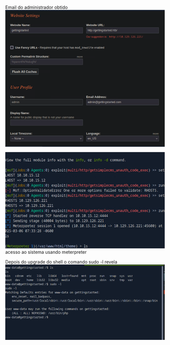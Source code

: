 Email do administrador obtido
![](../screenshot/mail.png)

![](../screenshot/meterpreter.png)
acesso ao sistema usando meterpreter

Depois do upgrade do shell o comando sudo -l revela 
![](../screenshot/sudol.png)